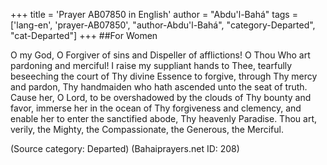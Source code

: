+++
title = 'Prayer AB07850 in English'
author = "Abdu'l-Bahá"
tags = ['lang-en', 'prayer-AB07850', "author-Abdu'l-Bahá", "category-Departed", "cat-Departed"]
+++
##For Women

O my God, O Forgiver of sins and Dispeller of afflictions!  O Thou Who art pardoning and merciful!  I raise my suppliant hands to Thee, tearfully beseeching the court of Thy divine Essence to forgive, through Thy mercy and pardon, Thy handmaiden who hath ascended unto the seat of truth.  Cause her, O Lord, to be overshadowed by the clouds of Thy bounty and favor, immerse her in the ocean of Thy forgiveness and clemency, and enable her to enter the sanctified abode, Thy heavenly Paradise.
Thou art, verily, the Mighty, the Compassionate, the Generous, the Merciful.

(Source category: Departed)
(Bahaiprayers.net ID: 208)
